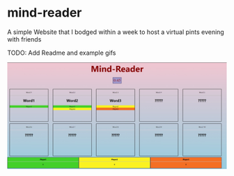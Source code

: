# mind-reader
A simple Website that I bodged within a week to host a virtual pints evening with friends

TODO: Add Readme and example gifs

![mindreader-example](ReadMeFiles\Demo_Image.jpg)
